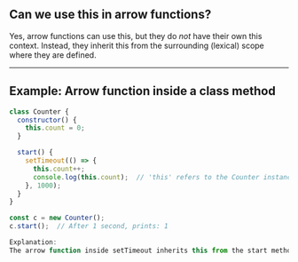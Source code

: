 ## Can we use this in arrow functions?

Yes, arrow functions can use this, but they do *not* have their own this context. Instead, they inherit this from the surrounding (lexical) scope where they are defined.

---

## Example: Arrow function inside a class method

```javascript
class Counter {
  constructor() {
    this.count = 0;
  }

  start() {
    setTimeout(() => {
      this.count++;
      console.log(this.count);  // 'this' refers to the Counter instance
    }, 1000);
  }
}

const c = new Counter();
c.start();  // After 1 second, prints: 1

Explanation:
The arrow function inside setTimeout inherits this from the start method, which correctly points to the instance of the class.